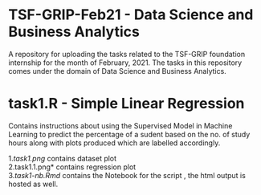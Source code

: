 # TSF-GRIP-Feb21 - Data Science and Business Analytics

A repository for uploading the tasks related to the TSF-GRIP foundation internship for the month of February, 2021.
The tasks in this repository comes under the domain of Data Science and Business Analytics.

# task1.R - Simple Linear Regression

Contains instructions about using the Supervised Model in Machine Learning to predict the percentage of a sudent based on the no. of study hours along with plots produced which are labelled accordingly.

1.*task1.png* contains dataset plot  
2.task1.1.png* contains regression plot  
3.*task1-nb.Rmd* contains the Notebook for the script , the html output is hosted as well.   
